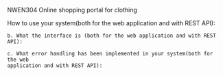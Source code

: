 NWEN304 Online shopping portal for clothing


How to use your system(both for the web application and with REST API):

    b. What the interface is (both for the web application and with REST API):

    c. What error handling has been implemented in your system(both for the web
    application and with REST API):

